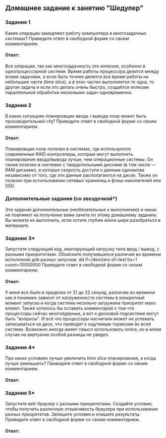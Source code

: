 ## Домашнее задание к занятию "Шедулер"

### Задание 1
Какие операции замедляют работу компьютера в многозадачных системах?
Приведите ответ в свободной форме со своим комментарием.

#### Ответ:
Все операции, так как многозадачность это иллюзия, особенно в однопроцессорной системе. Время работы процессора делится между всеми задачами, а если быть точнее делится все время работы на небольшие части (time slice), а в этих частях выполняется то одна, то другая задача и если это делать очень быстро, создаётся иллюзия параллельной обработки нескольких задач одновременно.  

### Задание 2
В каких ситуациях планировщик ввода / вывода noop может быть производительней cfq?
Приведите ответ в свободной форме со своим комментарием.

#### Ответ:
Планировщик noop полезен в системах, где используются современные RAID контроллеры, которые могут выполнять планирование ввода/вывода лучше, чем операционные системы. Он также полезен в системах с твердотельными дисками (в том числе — RAM дисками), в которых скорость доступа к данным одинакова независимо от того, где эти данные располагаются на диске.
Также он полезен при использовании сетевых хранилищ и флэш-накопителей или SSD.

### Дополнительные задания (со звездочкой*)
Эти задания дополнительные (необязательные к выполнению) и никак не повлияют на получение вами зачета по этому домашнему заданию. Вы можете их выполнить, если хотите глубже и/или шире разобраться в материале.

### Задание 3*
Запустите следующий код, имитирующий нагрузку типа ввод / вывод, с разными приоритетами. Объясните получившееся различие во времени исполнения для разных запусков.
dd if=/dev/zero of=test bs=1 count=10000000
Приведите ответ в свободной форме со своим комментарием.

#### Ответ:
У меня все было в пределах от 21 до 22 секунд, различие во времени как я понимаю зависит от нагруженности системы в конкретный момент запуска и когда система несильно загружена приоритет мало влияет. Также хотелось бы оставить комментарий о том что процессоры сейчас многоядерные, а вот к дисковой подсистеме могут быть "вопросы". И всё что процессоры насчитали может не успевать записываться на диск, что приводит к ощутимым тормозам во всей системе. Возможно иногда имеет смысл использовать ionice, но в моем случае на виртуалке особой разницы не увидел. 

### Задание 4*
При каких условиях лучше увеличить time slice планирования, а когда лучше уменьшить?
Приведите ответ в свободной форме со своим комментарием.

#### Ответ:

### Задание 5*
Запустите веб-браузер с разными приоритетами. Создайте условия, чтобы получить различную отзывчивость браузера при использовании разных приоритетов. Запишите условия и опишите результаты.
Приведите ответ в свободной форме со своим комментарием.

#### Ответ:

